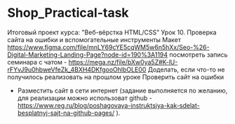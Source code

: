 # Shop_Practical-task
Итоговый проект курса: "Веб-вёрстка HTML/CSS"
Урок 10. Проверка сайта на ошибки и вспомогательные инструменты
Макет https://www.figma.com/file/mnLY69cYE5cqWM5w6n5hXx/Seo-%26-Digital-Marketing-Landing-Page?node-id=190%3A1194
посмотреть запись семинара с чатом - https://mega.nz/file/bXw0ya5Z#K-lU-rFYvJ9u0hbweVfeZk_4BXH4DKfgooOhlbOLE00
Доделать, если что-то не получилось реализовать на прошлом уроке
Проверить сайт на ошибки
* Разместить сайт в сети интернет (задание выполняется по желанию, для реализации можно использоват github - https://www.reg.ru/blog/poshagovaya-instruktsiya-kak-sdelat-besplatnyj-sajt-na-github-pages/ ).
